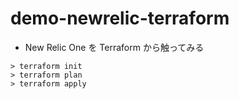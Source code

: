 # demo-newrelic-terraform

* New Relic One を Terraform から触ってみる

```
> terraform init 
> terraform plan
> terraform apply
```
